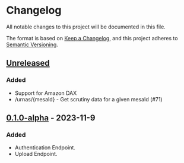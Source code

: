 # Changelog

All notable changes to this project will be documented in this file.

The format is based on [Keep a Changelog](https://keepachangelog.com/en/1.0.0/),
and this project adheres to [Semantic Versioning](https://semver.org/spec/v2.0.0.html).

## [Unreleased]

### Added
- Support for Amazon DAX
- /urnas/{mesaId} - Get scrutiny data for a given mesaId (#71)

## [0.1.0-alpha] - 2023-11-9

### Added

- Authentication Endpoint.
- Upload Endpoint.

[unreleased]: https://github.com/olivierlacan/keep-a-changelog/compare/v0.1.0-alpha...HEAD
[0.1.0-alpha]: https://github.com/olivierlacan/keep-a-changelog/releases/tag/v0.1.0-alpha
